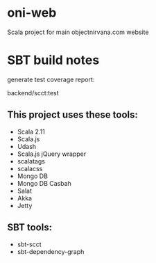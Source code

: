 # oni-web
Scala project for main objectnirvana.com website

# SBT build notes

generate test coverage report:

backend/scct:test

## This project uses these tools:

- Scala 2.11
- Scala.js
- Udash
- Scala.js jQuery wrapper
- scalatags
- scalacss
- Mongo DB
- Mongo DB Casbah
- Salat
- Akka
- Jetty

## SBT tools:

- sbt-scct
- sbt-dependency-graph
